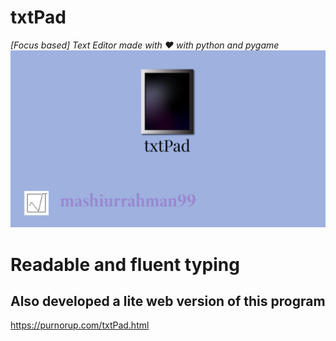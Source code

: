 # txtPad
*[Focus based] Text Editor made with ❤ with python and pygame*
![](https://github.com/01one/txtPad/blob/main/presentation/logo.png)

# Readable and fluent typing

## Also developed a lite web version of this program
https://purnorup.com/txtPad.html

